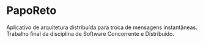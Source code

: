 # PapoReto
Aplicativo de arquitetura distribuída para troca de mensagens instantâneas. Trabalho final da disciplina de Software Concorrente e Distribuído.
